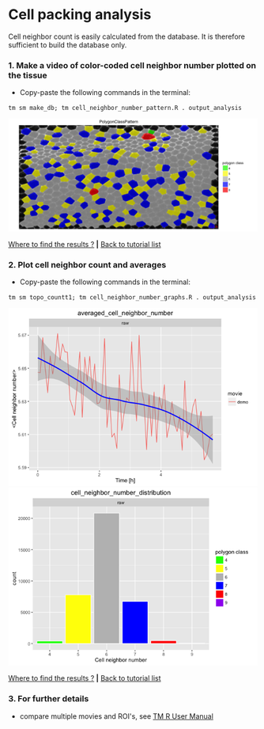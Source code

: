 
# Cell packing analysis

Cell neighbor count is easily calculated from the database. It is therefore sufficient to build the database only.


### 1. Make a video of color-coded cell neighbor number plotted on the tissue

* Copy-paste the following commands in the terminal:

```
tm sm make_db; tm cell_neighbor_number_pattern.R . output_analysis
```

![](cell_packing_files/figure-html/cell_neighbor_number_pattern-1.png)

[Where to find the results ?](../tm_qs_example_data.md#4-look-at-the-results) **|** 
[Back to tutorial list](../tm_qs_example_data.md#3-select-the-analysis-you-are-interested-in)

### 2. Plot cell neighbor count and averages
* Copy-paste the following commands in the terminal:

```
tm sm topo_countt1; tm cell_neighbor_number_graphs.R . output_analysis
```

![](cell_packing_files/figure-html/cell_neighbor_number_graphs-1.png)![](cell_packing_files/figure-html/cell_neighbor_number_graphs-2.png)

[Where to find the results ?](../tm_qs_example_data.md#4-look-at-the-results) **|** 
[Back to tutorial list](../tm_qs_example_data.md#3-select-the-analysis-you-are-interested-in)

### 3. For further details

* compare multiple movies and ROI's, see [TM R User Manual](https://mpicbg-scicomp.github.io/tissue_miner/user_manual/TM_R-UserManual.html#comparing-averaged-quantities-between-movies-and-rois)
